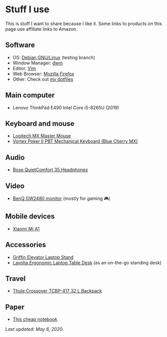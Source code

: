 # Stuff I use

This is stuff I want to share because I like it. Some links to products on this page use affiliate links to Amazon.

## Software

- OS: [Debian GNU/Linux](https://www.debian.org/) (testing branch)
- Window Manager: [dwm](https://dwm.suckless.org/)
- Editor: [Vim](https://www.vim.org/)
- Web Browser: [Mozilla Firefox](https://www.mozilla.org/en-US/firefox/)
- Other: Check out [my dotfiles](https://github.com/danguita/dotfiles)

## Main computer

- Lenovo ThinkPad E490 Intel Core i5-8265U (2019)

## Keyboard and mouse

- [Logitech MX Master Mouse](https://amzn.to/2K41GDP)
- [Vortex Poker II PBT Mechanical Keyboard (Blue Cherry MX)](https://www.massdrop.com/buy/new-poker-ii-mechanical-keyboard)

## Audio

- [Bose QuietComfort 35 Headphones](https://amzn.to/2K6nKgP)

## Video

- [BenQ GW2480 monitor](https://amzn.to/2Ov8o9k) (mostly for gaming 🎮)

## Mobile devices

- [Xiaomi Mi A1](https://amzn.to/2K1pIiJ)

## Accessories

- [Griffin Elevator Laptop Stand](https://amzn.to/2Alz1uj)
- [Lavolta Ergonomic Laptop Table Desk](https://amzn.to/2M0MUzw) (as an on-the-go standing desk)

## Travel

- [Thule Crossover TCBP-417 32 L Backpack](https://amzn.to/2K4PjqM)

## Paper

- [This cheap notebook](https://amzn.to/2NOlpcE)

*Last updated: May 6, 2020.*
